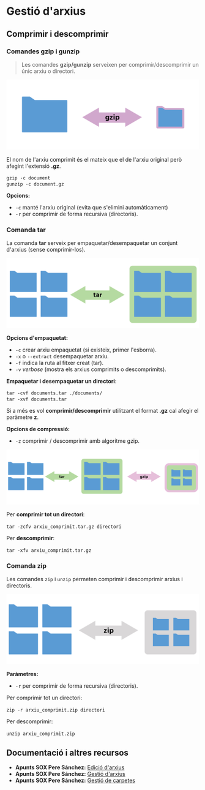 # Gestió d'arxius

## Comprimir i descomprimir

### Comandes gzip i gunzip

> Les comandes **gzip/gunzip** serveixen per comprimir/descomprimir un únic arxiu o directori.

![](/assets/uf2-gzip.png)

El nom de l'arxiu comprimit és el mateix que el de l'arxiu original però afegint l'extensió **.gz**.

```
gzip -c document
gunzip -c document.gz
```
**Opcions:**
* `-c` manté l'arxiu original (evita que s'elimini automàticament)
* `-r` per comprimir de forma recursiva (directoris).

### Comanda tar

La comanda **tar** serveix per empaquetar/desempaquetar un conjunt d'arxius (sense comprimir-los).

![](/assets/uf2-tar.png)

**Opcions d'empaquetat:**
* `-c` crear arxiu empaquetat (si existeix, primer l'esborra).
* `-x` o `--extract` desempaquetar arxiu.
* `-f` indica la ruta al fitxer creat (tar).
* `-v` _verbose_ (mostra els arxius comprimits o descomprimits).



**Empaquetar i desempaquetar un directori**:

```
tar -cvf documents.tar ./documents/
tar -xvf documents.tar
```

Si a més es vol **comprimir/descomprimir** utilitzant el format **.gz** cal afegir el paràmetre **z**.



**Opcions de compressió:**
* `-z` comprimir / descomprimir amb algoritme gzip.

![](/assets/uf2-tar2.png)

Per **comprimir tot un directori**:

`tar -zcfv arxiu_comprimit.tar.gz directori`

Per **descomprimir**:

`tar -xfv arxiu_comprimit.tar.gz`

### Comanda zip

Les comandes `zip` i `unzip` permeten comprimir i descomprimir arxius i directoris.

![](/assets/uf2-zip.png)

**Paràmetres:**
* `-r` per comprimir de forma recursiva (directoris).

Per comprimir tot un directori:

`zip -r arxiu_comprimit.zip directori`

Per descomprimir:

`unzip arxiu_comprimit.zip`

## Documentació i altres recursos

* **Apunts SOX Pere Sánchez:** [Edició d'arxius](http://moodlecf.sapalomera.cat/apunts/smx/sox/index.html?ref=2221)
* **Apunts SOX Pere Sánchez:** [Gestió d'arxius](http://moodlecf.sapalomera.cat/apunts/smx/sox/index.html?ref=2222)
* **Apunts SOX Pere Sánchez:** [Gestió de carpetes](http://moodlecf.sapalomera.cat/apunts/smx/sox/index.html?ref=2223)



